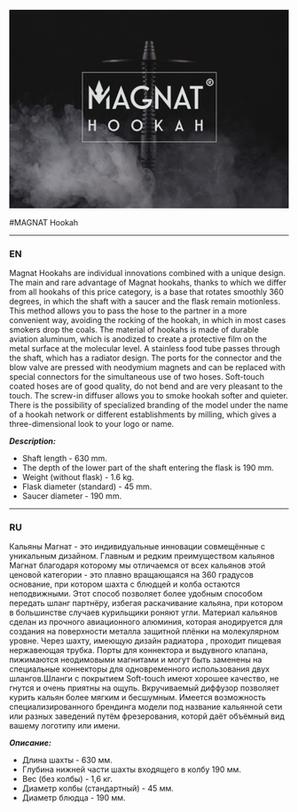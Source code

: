 ![](img/1.jpeg)

#MAGNAT Hookah
___

### EN

Magnat Hookahs are individual innovations combined with a unique design. The main and rare advantage of Magnat hookahs, thanks to which we differ from all hookahs of this price category, is a base that rotates smoothly 360 degrees, in which the shaft with a saucer and the flask remain motionless. This method allows you to pass the hose to the partner in a more convenient way, avoiding the rocking of the hookah, in which in most cases smokers drop the coals. The material of hookahs is made of durable aviation aluminum, which is anodized to create a protective film on the metal surface at the molecular level. A stainless food tube passes through the shaft, which has a radiator design. The ports for the connector and the blow valve are pressed with neodymium magnets and can be replaced with special connectors for the simultaneous use of two hoses. Soft-touch coated hoses are of good quality, do not bend and are very pleasant to the touch. The screw-in diffuser allows you to smoke hookah softer and quieter. There is the possibility of specialized branding of the model under the name of a hookah network or different establishments by milling, which gives a three-dimensional look to your logo or name.

***Description:***

- Shaft length - 630 mm.
- The depth of the lower part of the shaft entering the flask is 190 mm.
- Weight (without flask) - 1.6 kg.
- Flask diameter (standard) - 45 mm.
- Saucer diameter - 190 mm.

___

### RU

Кальяны Магнат - это  индивидуальные инновации совмещённые с уникальным дизайном. Главным и редким преимуществом кальянов Магнат благодаря которому мы отличаемся от всех кальянов этой ценовой категории - это плавно вращающаяся на 360 градусов основание, при котором шахта с блюдцей  и колба остаются неподвижными. Этот способ позволяет более удобным способом передать шланг партнёру, избегая раскачивание кальяна, при котором в большинстве случаев курильщики роняют угли. Материал кальянов сделан из прочного авиационного алюминия, которая анодируется для создания на поверхности металла защитной плёнки на молекулярном уровне. Через шахту, имеющую дизайн радиатора , проходит пищевая нержавеющая трубка. Порты для коннектора и выдувного клапана, пижимаются неодимовыми магнитами и могут быть заменены на специальные коннекторы для одновременного использования двух шлангов.Шланги с покрытием Soft-touch имеют хорошее качество, не гнутся и очень приятны на ощупь. Вкручиваемый диффузор позволяет курить кальян более мягким и бесшумным. Имеется возможность специализированного брендинга модели под название кальянной сети или разных заведений путём фрезерования, которй даёт объёмный вид вашему логотипу или имени.

***Описание:***

- Длина шахты - 630 мм.
- Глубина нижней части шахты входящего в колбу 190 мм.
- Вес (без колбы) - 1,6 кг.
- Диаметр колбы (стандартный) - 45 мм.
- Диаметр блюдца - 190 мм.